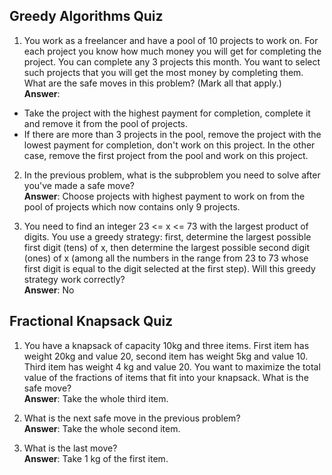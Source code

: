 ## Greedy Algorithms Quiz ##

1. You work as a freelancer and have a pool of 10 projects to work on. For each project you know how much money you will get for completing the project. You can complete any 3 projects this month. You want to select such projects that you will get the most money by completing them. What are the safe moves in this problem? (Mark all that apply.)  
**Answer**:
* Take the project with the highest payment for completion, complete it and remove it from the pool of projects.
* If there are more than 3 projects in the pool, remove the project with the lowest payment for completion, don't work on this project. In the other case, remove the first project from the pool and work on this project.

2. In the previous problem, what is the subproblem you need to solve after you've made a safe move?  
**Answer**: Choose projects with highest payment to work on from the pool of projects which now contains only 9 projects.

3. You need to find an integer 23 <= x <= 73 with the largest product of digits. You use a greedy strategy: first, determine the largest possible first digit (tens) of x, then determine the largest possible second digit (ones) of x (among all the numbers in the range from 23 to 73 whose first digit is equal to the digit selected at the first step). Will this greedy strategy work correctly?  
**Answer**: No

## Fractional Knapsack Quiz ##

1. You have a knapsack of capacity 10kg and three items. First item has weight 20kg and value 20, second item has weight 5kg and value 10. Third item has weight 4 kg and value 20. You want to maximize the total value of the fractions of items that fit into your knapsack. What is the safe move?  
**Answer**: Take the whole third item.

2. What is the next safe move in the previous problem?  
**Answer**: Take the whole second item.

3. What is the last move?  
**Answer**: Take 1 kg of the first item.